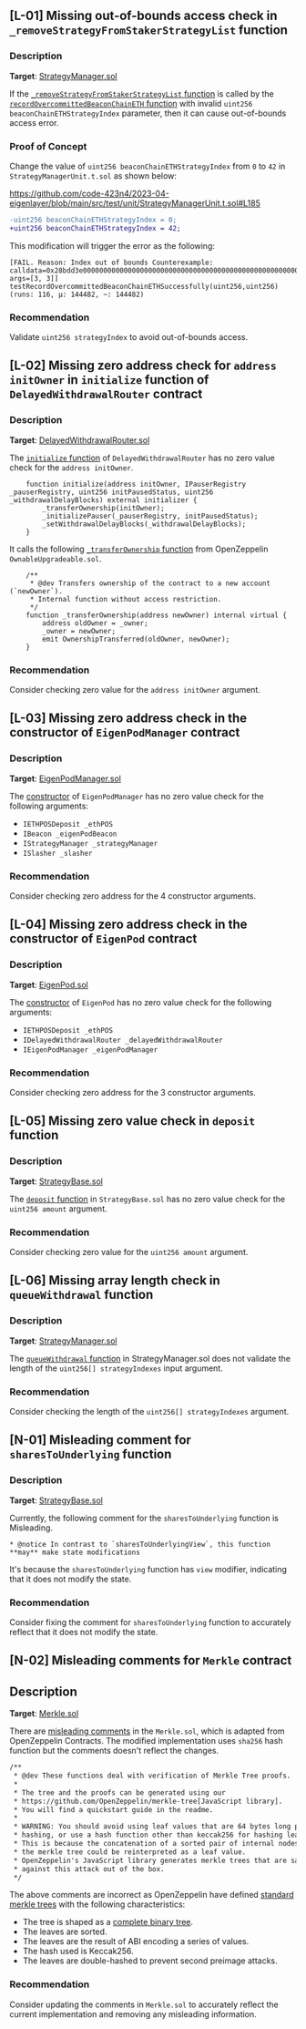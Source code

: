 ## [L-01] Missing out-of-bounds access check in `_removeStrategyFromStakerStrategyList` function

### Description

**Target**: [StrategyManager.sol](https://github.com/code-423n4/2023-04-eigenlayer/blob/main/src/contracts/core/StrategyManager.sol)

If the [`_removeStrategyFromStakerStrategyList` function](https://github.com/code-423n4/2023-04-eigenlayer/blob/main/src/contracts/core/StrategyManager.sol#L715) is called by the [`recordOvercommittedBeaconChainETH` function](https://github.com/code-423n4/2023-04-eigenlayer/blob/main/src/contracts/core/StrategyManager.sol#L182) with invalid `uint256 beaconChainETHStrategyIndex` parameter, then it can cause out-of-bounds access error.

### Proof of Concept

Change the value of `uint256 beaconChainETHStrategyIndex` from `0` to `42` in `StrategyManagerUnit.t.sol` as shown below:

https://github.com/code-423n4/2023-04-eigenlayer/blob/main/src/test/unit/StrategyManagerUnit.t.sol#L185

```diff
-uint256 beaconChainETHStrategyIndex = 0;
+uint256 beaconChainETHStrategyIndex = 42;
```

This modification will trigger the error as the following:

```text
[FAIL. Reason: Index out of bounds Counterexample: calldata=0x28bdd3e000000000000000000000000000000000000000000000000000000000000000030000000000000000000000000000000000000000000000000000000000000003, args=[3, 3]] testRecordOvercommittedBeaconChainETHSuccessfully(uint256,uint256) (runs: 116, μ: 144482, ~: 144482)
```

### Recommendation

Validate `uint256 strategyIndex` to avoid out-of-bounds access.

## [L-02] Missing zero address check for `address initOwner` in `initialize` function of `DelayedWithdrawalRouter` contract

### Description

**Target**: [DelayedWithdrawalRouter.sol](https://github.com/code-423n4/2023-04-eigenlayer/blob/main/src/contracts/pods/DelayedWithdrawalRouter.sol)

The [`initialize` function](https://github.com/code-423n4/2023-04-eigenlayer/blob/main/src/contracts/pods/DelayedWithdrawalRouter.sol#L50) of `DelayedWithdrawalRouter` has no zero value check for the `address initOwner`.

```solidity
    function initialize(address initOwner, IPauserRegistry _pauserRegistry, uint256 initPausedStatus, uint256 _withdrawalDelayBlocks) external initializer {
        _transferOwnership(initOwner);
        _initializePauser(_pauserRegistry, initPausedStatus);
        _setWithdrawalDelayBlocks(_withdrawalDelayBlocks);
    }
```

It calls the following [`_transferOwnership` function](https://github.com/OpenZeppelin/openzeppelin-contracts-upgradeable/blob/6b9807b0639e1dd75e07fa062e9432eb3f35dd8c/contracts/access/OwnableUpgradeable.sol#L79-L87) from OpenZeppelin `OwnableUpgradeable.sol`.

```solidity
    /**
     * @dev Transfers ownership of the contract to a new account (`newOwner`).
     * Internal function without access restriction.
     */
    function _transferOwnership(address newOwner) internal virtual {
        address oldOwner = _owner;
        _owner = newOwner;
        emit OwnershipTransferred(oldOwner, newOwner);
    }
```

### Recommendation

Consider checking zero value for the `address initOwner` argument.

## [L-03] Missing zero address check in the constructor of `EigenPodManager` contract

### Description

**Target**: [EigenPodManager.sol](httpshttps://github.com/code-423n4/2023-04-eigenlayer/blob/main/src/contracts/pods/EigenPodManager.sol)

The [constructor](https://github.com/code-423n4/2023-04-eigenlayer/blob/main/src/contracts/pods/EigenPodManager.sol#L76) of `EigenPodManager` has no zero value check for the following arguments:

- `IETHPOSDeposit _ethPOS`
- `IBeacon _eigenPodBeacon`
- `IStrategyManager _strategyManager`
- `ISlasher _slasher`

### Recommendation

Consider checking zero address for the 4 constructor arguments.

## [L-04] Missing zero address check in the constructor of `EigenPod` contract

### Description

**Target**: [EigenPod.sol](https://github.com/code-423n4/2023-04-eigenlayer/blob/main/src/contracts/pods/EigenPod.sol)

The [constructor](https://github.com/code-423n4/2023-04-eigenlayer/blob/main/src/contracts/pods/EigenPod.sol#L136) of `EigenPod` has no zero value check for the following arguments:

- `IETHPOSDeposit _ethPOS`
- `IDelayedWithdrawalRouter _delayedWithdrawalRouter`
- `IEigenPodManager _eigenPodManager`

### Recommendation

Consider checking zero address for the 3 constructor arguments.

## [L-05] Missing zero value check in `deposit` function

### Description

**Target**: [StrategyBase.sol](https://github.com/code-423n4/2023-04-eigenlayer/blob/main/src/contracts/strategies/StrategyBase.sol)

The [`deposit` function](https://github.com/code-423n4/2023-04-eigenlayer/blob/main/src/contracts/strategies/StrategyBase.sol#L78) in `StrategyBase.sol` has no zero value check for the `uint256 amount` argument.

### Recommendation

Consider checking zero value for the `uint256 amount` argument.

## [L-06] Missing array length check in `queueWithdrawal` function

### Description

**Target**: [StrategyManager.sol](https://github.com/code-423n4/2023-04-eigenlayer/blob/main/src/contracts/core/StrategyManager.sol)

The [`queueWithdrawal` function](https://github.com/code-423n4/2023-04-eigenlayer/blob/main/src/contracts/core/StrategyManager.sol#L329) in StrategyManager.sol does not validate the length of the `uint256[] strategyIndexes` input argument.

### Recommendation

Consider checking the length of the `uint256[] strategyIndexes` argument.

## [N-01] Misleading comment for `sharesToUnderlying` function

### Description

**Target**: [StrategyBase.sol](https://github.com/code-423n4/2023-04-eigenlayer/blob/main/src/contracts/strategies/StrategyBase.sol)

Currently, the following comment for the `sharesToUnderlying` function is Misleading.

```
* @notice In contrast to `sharesToUnderlyingView`, this function **may** make state modifications
```

It's because the `sharesToUnderlying` function has `view` modifier, indicating that it does not modify the state.

### Recommendation

Consider fixing the comment for `sharesToUnderlying` function to accurately reflect that it does not modify the state.

## [N-02] Misleading comments for `Merkle` contract

## Description

**Target**: [Merkle.sol](https://github.com/code-423n4/2023-04-eigenlayer/blob/main/src/contracts/libraries/Merkle.sol)

There are [misleading comments](https://github.com/code-423n4/2023-04-eigenlayer/blob/main/src/contracts/libraries/Merkle.sol#L6-L19) in the `Merkle.sol`, which is adapted from OpenZeppelin Contracts. The modified implementation uses `sha256` hash function but the comments doesn't reflect the changes.

```diff
/**
 * @dev These functions deal with verification of Merkle Tree proofs.
 *
 * The tree and the proofs can be generated using our
 * https://github.com/OpenZeppelin/merkle-tree[JavaScript library].
 * You will find a quickstart guide in the readme.
 *
 * WARNING: You should avoid using leaf values that are 64 bytes long prior to
 * hashing, or use a hash function other than keccak256 for hashing leaves.
 * This is because the concatenation of a sorted pair of internal nodes in
 * the merkle tree could be reinterpreted as a leaf value.
 * OpenZeppelin's JavaScript library generates merkle trees that are safe
 * against this attack out of the box.
 */
```

The above comments are incorrect as OpenZeppelin have defined [standard merkle trees](https://github.com/OpenZeppelin/merkle-tree/blob/7dbf9a11cd69a0cfabf9cca4dbae37d14d30e1a6/README.md#standard-merkle-trees) with the following characteristics:

- The tree is shaped as a [complete binary tree](https://xlinux.nist.gov/dads/HTML/completeBinaryTree.html).
- The leaves are sorted.
- The leaves are the result of ABI encoding a series of values.
- The hash used is Keccak256.
- The leaves are double-hashed to prevent second preimage attacks.

### Recommendation

Consider updating the comments in `Merkle.sol` to accurately reflect the current implementation and removing any misleading information.
